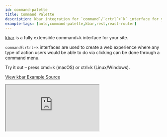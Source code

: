 ```yaml
---
id: command-palette
title: Command Palette
description: kbar integration for `command`/`crtrl`+`k` interface for your Refine App.
example-tags: [antd,command-palette,kbar,rest,react-router]
---
```


[kbar](https://kbar.vercel.app/) is a fully extensible command+k interface for your site.

`command`/`crtrl`+`k` interfaces are used to create a web experience where any type of action users would be able to do via clicking can be done through a command menu.

Try it out – press cmd+k (macOS) or ctrl+k (Linux/Windows).

[View kbar Example Source](https://github.com/pankod/refine/tree/master/examples/commandPalette/kbar)

<iframe loading="lazy" src="https://stackblitz.com//github/pankod/refine/tree/master/examples/commandPalette/kbar?embed=1&view=preview&theme=dark&preset=node"
    style={{width: "100%", height:"80vh", border: "0px", borderRadius: "8px", overflow:"hidden"}}
    title="refine-custom-footer-example"
></iframe>
